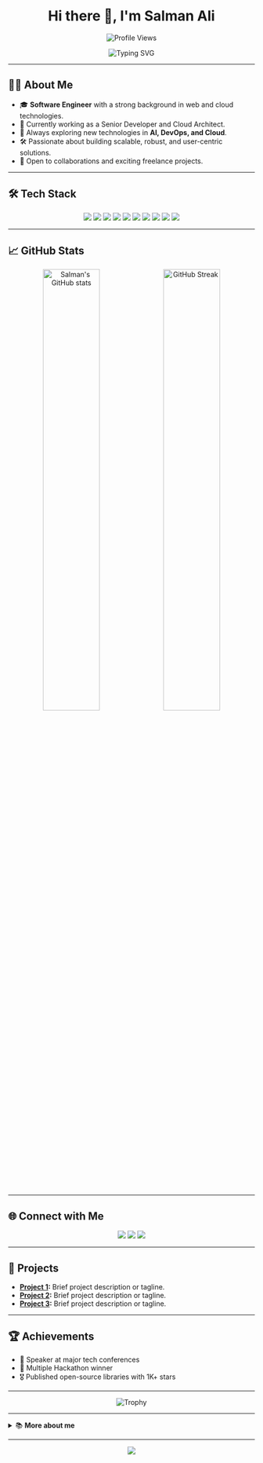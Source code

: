 <!--
  Advanced GitHub Profile README for salmanali565
  Professional • Clean • Eye-catching
-->

<h1 align="center">Hi there 👋, I'm Salman Ali</h1>
<p align="center">
  <img src="https://komarev.com/ghpvc/?username=salmanali565&label=Profile%20views&color=0e75b6&style=flat" alt="Profile Views" />
</p>

<p align="center">
  <img src="https://readme-typing-svg.demolab.com?font=Fira+Code&weight=600&size=27&pause=1000&color=2F80ED&center=true&vCenter=true&width=435&lines=Full+Stack+Developer;Open+Source+Enthusiast;Cloud+and+DevOps+Engineer;Always+Learning+%F0%9F%92%AB" alt="Typing SVG" />
</p>

---

## 👨‍💻 About Me

- 🎓 **Software Engineer** with a strong background in web and cloud technologies.
- 💼 Currently working as a Senior Developer and Cloud Architect.
- 🌱 Always exploring new technologies in **AI, DevOps, and Cloud**.
- 🛠️ Passionate about building scalable, robust, and user-centric solutions.
- 🤝 Open to collaborations and exciting freelance projects.

---

## 🛠️ Tech Stack

<p align="center">
  <img src="https://img.shields.io/badge/-Python-3776AB?style=flat-square&logo=python&logoColor=white"/>
  <img src="https://img.shields.io/badge/-Node.js-339933?style=flat-square&logo=node.js&logoColor=white"/>
  <img src="https://img.shields.io/badge/-TypeScript-3178c6?style=flat-square&logo=typescript&logoColor=white"/>
  <img src="https://img.shields.io/badge/-React-61DAFB?style=flat-square&logo=react&logoColor=black"/>
  <img src="https://img.shields.io/badge/-AWS-232F3E?style=flat-square&logo=amazon-aws&logoColor=white"/>
  <img src="https://img.shields.io/badge/-Docker-2496ED?style=flat-square&logo=docker&logoColor=white"/>
  <img src="https://img.shields.io/badge/-Kubernetes-326CE5?style=flat-square&logo=kubernetes&logoColor=white"/>
  <img src="https://img.shields.io/badge/-MongoDB-47A248?style=flat-square&logo=mongodb&logoColor=white"/>
  <img src="https://img.shields.io/badge/-Git-F05032?style=flat-square&logo=git&logoColor=white"/>
  <img src="https://img.shields.io/badge/-Linux-FCC624?style=flat-square&logo=linux&logoColor=black"/>
</p>

---

## 📈 GitHub Stats

<p align="center">
  <img src="https://github-readme-stats.vercel.app/api?username=salmanali565&show_icons=true&theme=radical" alt="Salman's GitHub stats" width="48%" />
  <img src="https://github-readme-streak-stats.herokuapp.com/?user=salmanali565&theme=radical" alt="GitHub Streak" width="48%" />
</p>

---

## 🌐 Connect with Me

<p align="center">
  <a href="https://www.linkedin.com/in/salmanali565/"><img src="https://img.shields.io/badge/LinkedIn-0A66C2?style=for-the-badge&logo=linkedin&logoColor=white"/></a>
  <a href="mailto:salman.ali565@gmail.com"><img src="https://img.shields.io/badge/Email-D14836?style=for-the-badge&logo=gmail&logoColor=white"/></a>
  <a href="https://twitter.com/salmanali565"><img src="https://img.shields.io/badge/Twitter-1DA1F2?style=for-the-badge&logo=twitter&logoColor=white"/></a>
</p>

---

## 🚀 Projects

- **[Project 1](https://github.com/salmanali565/project1):** Brief project description or tagline.
- **[Project 2](https://github.com/salmanali565/project2):** Brief project description or tagline.
- **[Project 3](https://github.com/salmanali565/project3):** Brief project description or tagline.

---

## 🏆 Achievements

- 🏅 Speaker at major tech conferences
- 🥇 Multiple Hackathon winner
- 🎖️ Published open-source libraries with 1K+ stars

---

<p align="center">
  <img src="https://github-profile-trophy.vercel.app/?username=salmanali565&theme=radical&no-bg=true&no-frame=true&margin-w=15" alt="Trophy" />
</p>

---

<details>
<summary>📚 <b>More about me</b></summary>

- I love contributing to open-source and mentoring junior developers.
- I enjoy reading, hiking, and photography in my free time.
- My motto: <i>"Code with purpose, build with passion"</i>.

</details>

---

<p align="center">
  <img src="https://capsule-render.vercel.app/api?type=waving&color=gradient&height=120&section=footer"/>
</p>
